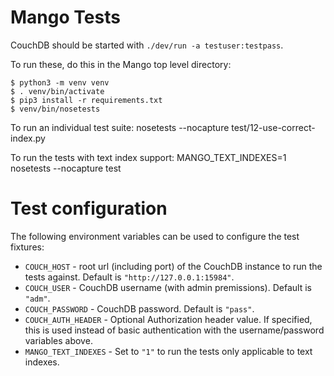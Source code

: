 Mango Tests
===========

CouchDB should be started with `./dev/run -a testuser:testpass`.

To run these, do this in the Mango top level directory:

    $ python3 -m venv venv
    $ . venv/bin/activate
    $ pip3 install -r requirements.txt
    $ venv/bin/nosetests

To run an individual test suite:
    nosetests --nocapture test/12-use-correct-index.py

To run the tests with text index support:
    MANGO_TEXT_INDEXES=1 nosetests --nocapture test


Test configuration
==================

The following environment variables can be used to configure the test fixtures:

 * `COUCH_HOST` - root url (including port) of the CouchDB instance to
   run the tests against. Default is `"http://127.0.0.1:15984"`.
 * `COUCH_USER` - CouchDB username (with admin premissions). Default
   is `"adm"`.
 * `COUCH_PASSWORD` - CouchDB password. Default is `"pass"`.
 * `COUCH_AUTH_HEADER` - Optional Authorization header value. If
   specified, this is used instead of basic authentication with the
   username/password variables above.
 * `MANGO_TEXT_INDEXES` - Set to `"1"` to run the tests only
   applicable to text indexes.
